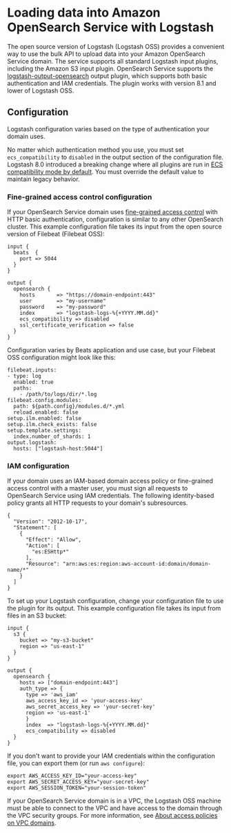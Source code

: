 # Loading data into Amazon OpenSearch Service with Logstash<a name="managedomains-logstash"></a>

The open source version of Logstash \(Logstash OSS\) provides a convenient way to use the bulk API to upload data into your Amazon OpenSearch Service domain\. The service supports all standard Logstash input plugins, including the Amazon S3 input plugin\. OpenSearch Service supports the [logstash\-output\-opensearch](https://github.com/opensearch-project/logstash-output-opensearch) output plugin, which supports both basic authentication and IAM credentials\. The plugin works with version 8\.1 and lower of Logstash OSS\.

## Configuration<a name="logstash-config"></a>

Logstash configuration varies based on the type of authentication your domain uses\.

No matter which authentication method you use, you must set `ecs_compatibility` to `disabled` in the output section of the configuration file\. Logstash 8\.0 introduced a breaking change where all plugins are run in [ECS compatibility mode by default](https://www.elastic.co/guide/en/logstash/current/ecs-ls.html#_specific_plugin_instance)\. You must override the default value to maintain legacy behavior\.

### Fine\-grained access control configuration<a name="logstash-config-fgac"></a>

If your OpenSearch Service domain uses [fine\-grained access control](fgac.md) with HTTP basic authentication, configuration is similar to any other OpenSearch cluster\. This example configuration file takes its input from the open source version of Filebeat \(Filebeat OSS\):

```
input {
  beats  {
    port => 5044
  }
}

output {
  opensearch {
    hosts       => "https://domain-endpoint:443"
    user        => "my-username"
    password    => "my-password"
    index       => "logstash-logs-%{+YYYY.MM.dd}"
    ecs_compatibility => disabled
    ssl_certificate_verification => false
  }
}
```

Configuration varies by Beats application and use case, but your Filebeat OSS configuration might look like this:

```
filebeat.inputs:
- type: log
  enabled: true
  paths:
    - /path/to/logs/dir/*.log
filebeat.config.modules:
  path: ${path.config}/modules.d/*.yml
  reload.enabled: false
setup.ilm.enabled: false
setup.ilm.check_exists: false
setup.template.settings:
  index.number_of_shards: 1
output.logstash:
  hosts: ["logstash-host:5044"]
```

### IAM configuration<a name="logstash-config-iam"></a>

If your domain uses an IAM\-based domain access policy or fine\-grained access control with a master user, you must sign all requests to OpenSearch Service using IAM credentials\. The following identity\-based policy grants all HTTP requests to your domain's subresources\.

```
{
  "Version": "2012-10-17",
  "Statement": [
    {
      "Effect": "Allow",
      "Action": [
        "es:ESHttp*"
      ],
      "Resource": "arn:aws:es:region:aws-account-id:domain/domain-name/*"
    }
  ]
}
```

To set up your Logstash configuration, change your configuration file to use the plugin for its output\. This example configuration file takes its input from files in an S3 bucket:

```
input {
  s3 {
    bucket => "my-s3-bucket"
    region => "us-east-1"
  }
}

output {        
  opensearch {     
    hosts => ["domain-endpoint:443"]             
    auth_type => {    
      type => 'aws_iam'     
      aws_access_key_id => 'your-access-key'     
      aws_secret_access_key => 'your-secret-key'     
      region => 'us-east-1'         
      }         
      index  => "logstash-logs-%{+YYYY.MM.dd}"  
      ecs_compatibility => disabled    
  }            
}
```

If you don't want to provide your IAM credentials within the configuration file, you can export them \(or run `aws configure`\):

```
export AWS_ACCESS_KEY_ID="your-access-key"
export AWS_SECRET_ACCESS_KEY="your-secret-key"
export AWS_SESSION_TOKEN="your-session-token"
```

If your OpenSearch Service domain is in a VPC, the Logstash OSS machine must be able to connect to the VPC and have access to the domain through the VPC security groups\. For more information, see [About access policies on VPC domains](vpc.md#vpc-security)\.